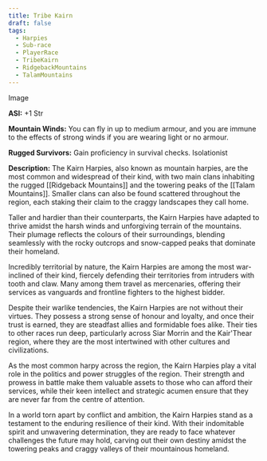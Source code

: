 ```yaml
---
title: Tribe Kairn
draft: false
tags:
  - Harpies
  - Sub-race
  - PlayerRace
  - TribeKairn
  - RidgebackMountains
  - TalamMountains
---
```

Image

**ASI:** +1 Str

**Mountain Winds:** You can fly in up to medium armour, and you are immune to the effects of strong winds if you are wearing light or no armour.

**Rugged Survivors:** Gain proficiency in survival checks. Isolationist

**Description:**
The Kairn Harpies, also known as mountain harpies, are the most common and widespread of their kind, with two main clans inhabiting the rugged [[Ridgeback Mountains]] and the towering peaks of the [[Talam Mountains]]. Smaller clans can also be found scattered throughout the region, each staking their claim to the craggy landscapes they call home.

Taller and hardier than their counterparts, the Kairn Harpies have adapted to thrive amidst the harsh winds and unforgiving terrain of the mountains. Their plumage reflects the colours of their surroundings, blending seamlessly with the rocky outcrops and snow-capped peaks that dominate their homeland.

Incredibly territorial by nature, the Kairn Harpies are among the most war-inclined of their kind, fiercely defending their territories from intruders with tooth and claw. Many among them travel as mercenaries, offering their services as vanguards and frontline fighters to the highest bidder.

Despite their warlike tendencies, the Kairn Harpies are not without their virtues. They possess a strong sense of honour and loyalty, and once their trust is earned, they are steadfast allies and formidable foes alike. Their ties to other races run deep, particularly across Siar Morrin and the Kair'Thear region, where they are the most intertwined with other cultures and civilizations.

As the most common harpy across the region, the Kairn Harpies play a vital role in the politics and power struggles of the region. Their strength and prowess in battle make them valuable assets to those who can afford their services, while their keen intellect and strategic acumen ensure that they are never far from the centre of attention.

In a world torn apart by conflict and ambition, the Kairn Harpies stand as a testament to the enduring resilience of their kind. With their indomitable spirit and unwavering determination, they are ready to face whatever challenges the future may hold, carving out their own destiny amidst the towering peaks and craggy valleys of their mountainous homeland.
